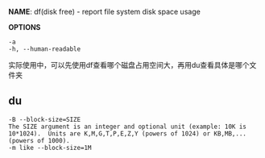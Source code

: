 **NAME**: df(disk free) - report file system disk space usage



**OPTIONS**

```
-a
-h, --human-readable

```



实际使用中，可以先使用df查看哪个磁盘占用空间大，再用du查看具体是哪个文件夹



## du

```
-B --block-size=SIZE
The SIZE argument is an integer and optional unit (example: 10K is 10*1024).  Units are K,M,G,T,P,E,Z,Y (powers of 1024) or KB,MB,... (powers of 1000).
-m like --block-size=1M
```





